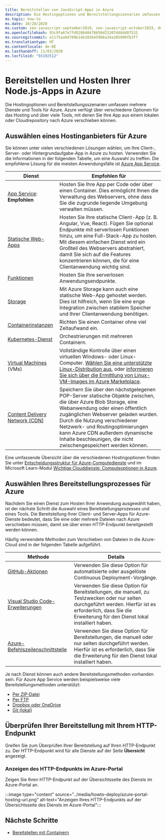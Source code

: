 ```yaml
---
title: Bereitstellen von JavaScript-Apps in Azure
description: Die Hostingoptionen und Bereitstellungsszenarien umfassen mehrere Dienste und Tools für Azure. Veröffentlichen Sie Ihre App, und stellen Sie sie in Azure bereit.
ms.topic: how-to
ms.date: 10/28/2020
ms.custom: seo-javascript-september2019, seo-javascript-october2019, devx-track-js, contperfq2
ms.openlocfilehash: 93c9fa67e7fd928640478650d23207d48dd07531
ms.sourcegitcommit: e1175aa94709b14b283645986a34a385999fb3f7
ms.translationtype: HT
ms.contentlocale: de-DE
ms.lasthandoff: 11/03/2020
ms.locfileid: "93192512"
---
```

# <a name="deploy-and-host-your-nodejs-apps-on-azure"></a>Bereitstellen und Hosten Ihrer Node.js-Apps in Azure

Die Hostingoptionen und Bereitstellungsszenarien umfassen mehrere Dienste und Tools für Azure. Azure verfügt über verschiedene Optionen für das Hosting und über viele Tools, mit denen Sie Ihre App aus einem lokalen oder Cloudrepository nach Azure verschieben können. 

## <a name="choose-a-hosting-provider-from-azure"></a>Auswählen eines Hostinganbieters für Azure

Sie können unter vielen verschiedenen Lösungen wählen, um Ihre Client-, Server- oder Hintergrundaufgabe-App in Azure zu hosten. Verwenden Sie die Informationen in der folgenden Tabelle, um eine Auswahl zu treffen. Die empfohlene Lösung für die meisten Anwendungsfälle ist [Azure App Service](/azure/app-service/overview.md). 

| Dienst | Empfohlen für |
|--|--|
|[App Service](/azure/app-service/overview.md): **Empfohlen**|Hosten Sie Ihre App per Code oder über einen Container. Dies ermöglicht Ihnen die Verwaltung des Webservers, ohne dass Sie die zugrunde liegende Umgebung verwalten müssen.|
|[Statische Web-Apps](/azure/static-web-apps/)|Hosten Sie Ihre statische Client-App (z. B. Angular, Vue, React). Fügen Sie optional Endpunkte mit serverlosen Funktionen hinzu, um eine Full-Stack-App zu hosten. Mit diesem einfachen Dienst wird ein Großteil des Webservers abstrahiert, damit Sie sich auf die Features konzentrieren können, die für eine Clientanwendung wichtig sind. |
|[Funktionen](/azure/azure-functions/)|Hosten Sie Ihre serverlosen Anwendungsendpunkte.|
|[Storage](/azure/storage/blobs/storage-blob-static-website-how-to.md?tabs=azure-portal)|Mit Azure Storage kann auch eine statische Web-App gehostet werden. Dies ist hilfreich, wenn Sie eine enge Integration zwischen stabilem Speicher und Ihrer Clientanwendung benötigen.|
|[Containerinstanzen](/azure/container-instances/)|Richten Sie einen Container ohne viel Zeitaufwand ein.|
|[Kubernetes-Dienst](/azure/aks/)|Orchestrierungen mit mehreren Containern.|
|[Virtual Machines](/azure/virtual-machines) (VMs)|Vollständige Kontrolle über einen virtuellen Windows- oder Linux-Computer. [Wählen Sie eine unterstützte Linux-Distribution aus](/azure/virtual-machines/linux/endorsed-distros?toc=/azure/virtual-machines/linux/toc.json), oder [informieren Sie sich über die Ermittlung von Linux-VM-Images im Azure Marketplace](/azure/virtual-machines/linux/cli-ps-findimage.md).|
|[Content Delivery Network (CDN)](/azure/cdn/)|Speichern Sie über den nächstgelegenen POP-Server statische Objekte zwischen, die über Azure Blob Storage, eine Webanwendung oder einen öffentlich zugänglichen Webserver geladen wurden. Durch die Nutzung verschiedener Netzwerk- und Routingoptimierungen kann Azure CDN außerdem dynamische Inhalte beschleunigen, die nicht zwischengespeichert werden können.|

Eine umfassende Übersicht über die verschiedenen Hostingoptionen finden Sie unter [Entscheidungsstruktur für Azure-Computedienste](/azure/architecture/guide/technology-choices/compute-decision-tree) und im Microsoft Learn-Modul [Wichtige Clouddienste: Computeoptionen in Azure](/learn/modules/intro-to-azure-compute.md).

## <a name="choose-your-deployment-process-for-azure"></a>Auswählen Ihres Bereitstellungsprozesses für Azure

Nachdem Sie einen Dienst zum Hosten Ihrer Anwendung ausgewählt haben, ist der nächste Schritt die Auswahl eines Bereitstellungsprozesses und eines Tools. Die Bereitstellung Ihrer Client- und Server-Apps für Azure-Dienste bedeutet, dass Sie eine oder mehrere Dateien nach Azure verschieben müssen, damit sie über einen HTTP-Endpunkt bereitgestellt werden können. 

Häufig verwendete Methoden zum Verschieben von Dateien in die Azure-Cloud sind in der folgenden Tabelle aufgeführt.

| Methode | Details |
|--|--|
|[GitHub-Aktionen](/azure/app-service/deploy-github-actions.md?tabs=applevel)|Verwenden Sie diese Option für automatisierte oder ausgelöste Continuous Deployment-Vorgänge.|
|[Visual Studio Code-Erweiterungen](https://marketplace.visualstudio.com/search?term=azure&target=VSCode&category=All%20categories&sortBy=Relevance)|Verwenden Sie diese Option für Bereitstellungen, die manuell, zu Testzwecken oder nur selten durchgeführt werden. Hierfür ist es erforderlich, dass Sie die Erweiterung für den Dienst lokal installiert haben.|
|[Azure-Befehlszeilenschnittstelle](../tutorial-vscode-azure-cli-node-04.md)|Verwenden Sie diese Option für Bereitstellungen, die manuell oder nur selten durchgeführt werden. Hierfür ist es erforderlich, dass Sie die Erweiterung für den Dienst lokal installiert haben.|

Je nach Dienst können auch andere Bereitstellungsmethoden vorhanden sein. Für Azure App Service werden beispielsweise viele Bereitstellungsmethoden unterstützt:
* [Per ZIP-Datei](/azure/app-service/deploy-zip.md)
* [Per FTP](/azure/app-service/deploy-ftp.md)
* [Dropbox oder OneDrive](/app-service/deploy-content-sync.md)
* [Git (lokal)](/azure/app-service/deploy-local-git.md)

## <a name="verify-your-deployment-with-your-http-endpoint"></a>Überprüfen Ihrer Bereitstellung mit Ihrem HTTP-Endpunkt

Greifen Sie zum Überprüfen Ihrer Bereitstellung auf Ihren HTTP-Endpunkt zu. Der HTTP-Endpunkt wird für alle Dienste auf der Seite **Übersicht** angezeigt. 

### <a name="view-http-endpoint-in-azure-portal"></a>Anzeigen des HTTP-Endpunkts im Azure-Portal

Zeigen Sie Ihren HTTP-Endpunkt auf der Übersichtsseite des Diensts im Azure-Portal an. 

:::image type="content" source="../media/howto-deploy/azure-portal-hosting-url.png" alt-text="Anzeigen Ihres HTTP-Endpunkts auf der Übersichtsseite des Diensts im Azure-Portal":::

## <a name="next-steps"></a>Nächste Schritte

* [Bereitstellen mit Containern](deploy-containers.md)